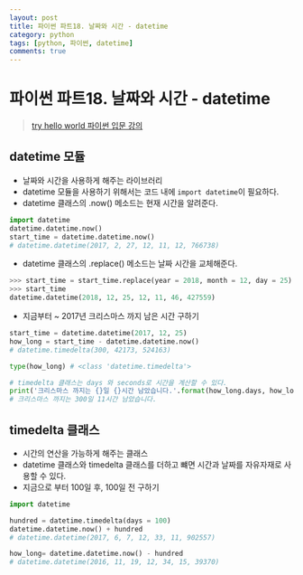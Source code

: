 ```yaml
---
layout: post
title: 파이썬 파트18. 날짜와 시간 - datetime
category: python
tags: [python, 파이썬, datetime]
comments: true
---
```

# 파이썬 파트18. 날짜와 시간 - datetime
> [try hello world 파이썬 입문 강의 ](http://tryhelloworld.co.kr/courses/%ED%8C%8C%EC%9D%B4%EC%8D%AC-%EC%9E%85%EB%AC%B8)      

## datetime 모듈
- 날짜와 시간을 사용하게 해주는 라이브러리
- datetime 모듈을 사용하기 위해서는 코드 내에 `import datetime`이 필요하다.
- datetime 클래스의 .now() 메소드는 현재 시간을 알려준다.

```python
import datetime
datetime.datetime.now()
start_time = datetime.datetime.now()
# datetime.datetime(2017, 2, 27, 12, 11, 12, 766738)
```

- datetime 클래스의 .replace() 메소드는 날짜 시간을 교체해준다.

```python
>>> start_time = start_time.replace(year = 2018, month = 12, day = 25)
>>> start_time
datetime.datetime(2018, 12, 25, 12, 11, 46, 427559)
```

- 지금부터 ~ 2017년 크리스마스 까지 남은 시간 구하기

```python
start_time = datetime.datetime(2017, 12, 25)
how_long = start_time - datetime.datetime.now()
# datetime.timedelta(300, 42173, 524163)

type(how_long) # <class 'datetime.timedelta'>

# timedelta 클래스는 days 와 seconds로 시간을 계산할 수 있다.
print('크리스마스 까지는 {}일 {}시간 남았습니다.'.format(how_long.days, how_long.seconds // 3600))
# 크리스마스 까지는 300일 11시간 남았습니다.
```

## timedelta 클래스
- 시간의 연산을 가능하게 해주는 클래스
- datetime 클래스와 timedelta 클래스를 더하고 뺴면 시간과 날짜를 자유자재로 사용할 수 있다.
- 지금으로 부터 100일 후, 100일 전 구하기

```python
import datetime

hundred = datetime.timedelta(days = 100)
datetime.datetime.now() + hundred
# datetime.datetime(2017, 6, 7, 12, 33, 11, 902557)

how_long= datetime.datetime.now() - hundred
# datetime.datetime(2016, 11, 19, 12, 34, 15, 39370)

```
